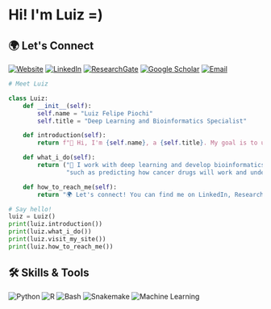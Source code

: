 # Hi! I'm Luiz =)

## 🌍 Let's Connect
[![Website](https://img.shields.io/badge/-visit_my_website-c89666?style=for-the-badge&logo=html5)](https://www.lupiochi.github.io/)
[![LinkedIn](https://img.shields.io/badge/-LinkedIn-0077B5?style=for-the-badge&logo=linkedin)](https://www.linkedin.com/in/luiz-piochi/)
[![ResearchGate](https://img.shields.io/badge/-Research_Gate-00CCBB?style=for-the-badge&logo=researchgate&&logoColor=black)](https://www.researchgate.net/profile/Luiz-Piochi)
[![Google Scholar](https://img.shields.io/badge/-Scholar-7C8483?style=for-the-badge&logo=google-scholar)](https://scholar.google.com/citations?user=WYLujtYAAAAJ)
[![Email](https://img.shields.io/badge/-Email-c71610?style=for-the-badge&logo=Gmail&logoColor=black)](mailto:luizpiochi@outlook.com)

```python
# Meet Luiz

class Luiz:
    def __init__(self):
        self.name = "Luiz Felipe Piochi"
        self.title = "Deep Learning and Bioinformatics Specialist"

    def introduction(self):
        return f"👋 Hi, I'm {self.name}, a {self.title}. My goal is to uncover the hidden stories in data."

    def what_i_do(self):
        return ("🔬 I work with deep learning and develop bioinformatics tools to solve biological puzzles, "
                "such as predicting how cancer drugs will work and understanding bee metagenomics.")

    def how_to_reach_me(self):
        return "🌍 Let's connect! You can find me on LinkedIn, ResearchGate, or send me an email!"

# Say hello!
luiz = Luiz()
print(luiz.introduction())
print(luiz.what_i_do())
print(luiz.visit_my_site())
print(luiz.how_to_reach_me())

```

## 🛠️ Skills & Tools
![Python](https://img.shields.io/badge/Python-Advanced-blue?style=flat&logo=python)
![R](https://img.shields.io/badge/R-Proficient-blue?style=flat&logo=r)
![Bash](https://img.shields.io/badge/Bash-Proficient-green?style=flat&logo=gnu-bash)
![Snakemake](https://img.shields.io/badge/Snakemake-Novice-yellowgreen?style=flat&logo=snakemake)
![Machine Learning](https://img.shields.io/badge/Machine_Learning-Advanced-orange?style=flat&logo=machine-learning)
